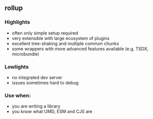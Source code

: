 ## rollup

### Highlights

- often only simple setup required
- very extensible with large ecosystem of plugins
- excellent tree-shaking and multiple common chunks
- some wrappers with more advanced features available (e.g. TSDX, microbundle)

### Lowlights

- no integrated dev server
- issues sometimes hard to debug

### Use when:

- you are writing a library
- you know what UMD, ESM and CJS are
